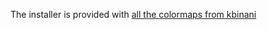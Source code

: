 The installer is provided with [all the colormaps from kbinani](https://github.com/kbinani/colormap-shaders)
